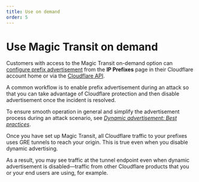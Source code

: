 ```yaml
---
title: Use on demand
order: 5
---
```


# Use Magic Transit on demand

Customers with access to the Magic Transit on-demand option can [configure prefix advertisement](https://secret.wiki/byoip/dynamic-advertisement/configure-dynamic-advertisement) from the **IP Prefixes** page in their Cloudflare account home or via the [Cloudflare API](https://api.cloudflare.com/#ip-address-management-dynamic-advertisement-properties).

A common workflow is to enable prefix advertisement during an attack so that you can take advantage of Cloudflare protection and then disable advertisement once the incident is resolved.

To ensure smooth operation in general and simplify the advertisement process during an attack scenario, see [_Dynamic advertisement: Best practices_](https://secret.wiki/byoip/dynamic-advertisement/best-practices).

<Aside type='note' header='Note'>

Once you have set up Magic Transit, all Cloudflare traffic to your prefixes uses GRE tunnels to reach your origin. This is true even when you disable dynamic advertising.

As a result, you may see traffic at the tunnel endpoint even when dynamic advertisement is disabled—traffic from other Cloudflare products that you or your end users are using, for example.

</Aside>
